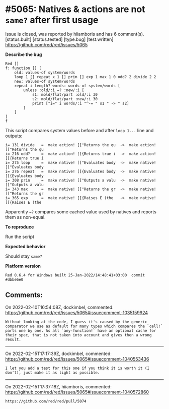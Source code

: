 
#5065: Natives & actions are not `same?` after first usage
================================================================================
Issue is closed, was reported by hiiamboris and has 6 comment(s).
[status.built] [status.tested] [type.bug] [test.written]
<https://github.com/red/red/issues/5065>

**Describe the bug**
```
Red []
f: function [] [
	old: values-of system/words
	loop 1 [] repeat x 1 [] prin [] exp 1 max 1 0 odd? 2 divide 2 2 
	new: values-of system/words
	repeat i length? words: words-of system/words [
		unless :old/:i =? :new/:i [
			s1: mold/flat/part :old/:i 30
			s2: mold/flat/part :new/:i 30
			print ["i=" i words/:i "^-= " s1 " -> " s2]
		]
	]
]
f
```
This script compares system values before and after `loop 1...` line and outputs:
```
i= 131 divide   =  make action! [["Returns the qu  ->  make action! [["Returns the qu
i= 216 odd?     =  make action! [[{Returns true i  ->  make action! [[{Returns true i
i= 275 loop     =  make native! [["Evaluates body  ->  make native! [["Evaluates body
i= 276 repeat   =  make native! [[{Evaluates body  ->  make native! [[{Evaluates body
i= 308 prin     =  make native! [["Outputs a valu  ->  make native! [["Outputs a valu
i= 343 max      =  make native! [["Returns the gr  ->  make native! [["Returns the gr
i= 365 exp      =  make native! [[{Raises E (the   ->  make native! [[{Raises E (the
```
Apparently `=?` compares some cached value used by natives and reports them as non-equal.

**To reproduce**

Run the script

**Expected behavior**

Should stay `same?`

**Platform version**
```
Red 0.6.4 for Windows built 25-Jan-2022/14:48:41+03:00  commit #dbbe6e0
```



Comments:
--------------------------------------------------------------------------------

On 2022-02-10T16:54:08Z, dockimbel, commented:
<https://github.com/red/red/issues/5065#issuecomment-1035159924>

    Without looking at the code, I guess it's caused by the generic comparator we use as default for many types which compares the `cell!` parts one by one. As all `any-function!` have an optional cache for their spec, that is not taken into account and gives then a wrong result.

--------------------------------------------------------------------------------

On 2022-02-15T17:17:39Z, dockimbel, commented:
<https://github.com/red/red/issues/5065#issuecomment-1040553436>

    I let you add a test for this one if you think it is worth it (I don't), just make it as light as possible.

--------------------------------------------------------------------------------

On 2022-02-15T17:37:18Z, hiiamboris, commented:
<https://github.com/red/red/issues/5065#issuecomment-1040572860>

    https://github.com/red/red/pull/5074

